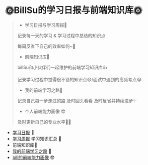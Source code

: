 # 🌞BillSu的学习日报与前端知识库🌞

> - 学习日报与学习周报🧐
>
> 记录每一天的学习 & 学习过程中总结的知识点
>
> 每周反省下自己的效率如何~🤔
>
> - 前端知识库🎨
>
> billSu和小伙伴们一起维护的前端学习知识库👍
>
> 记录学习过程中觉得很不错的知识点😄/面试中遇到的高频考点😂
>
> - 我的前端学习之路🎉
>
> 记录自己每一步走过的路 及时回头看看 及时反省并持续进步✨
>
> - 个人前端能力画像 😎
>
> 及时更新自己的专业水平🧑‍🎓

- [学习日报](./Diary/2021年学习日报-记录每一天的收获~/README) 🧐
- [学习周报](./Diary/2021年学习周报-及时总结&自我反省~/README) 学习知识汇总 🤔
- 前端知识库🎨
- [我的前端学习之路](我的前端学习之路) 🎉
- [bill的前端能力画像](个人前端能力画像) 😎

